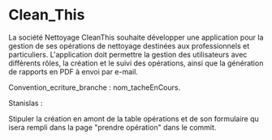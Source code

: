 # Clean_This
La société Nettoyage CleanThis souhaite développer une application pour la gestion de ses opérations de nettoyage destinées aux professionnels et particuliers. L'application doit permettre la gestion des utilisateurs avec différents rôles, la création et le suivi des opérations, ainsi que la génération de rapports en PDF à envoi par e-mail. 

Convention_ecriture_branche : nom_tacheEnCours.

Stanislas :

Stipuler la création en amont de la table opérations et de son formulaire qu isera rempli dans la page "prendre opération" dans le commit.